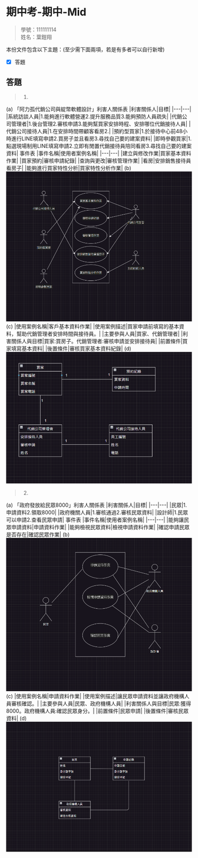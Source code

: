# 期中考-期中-Mid 
<!--(期中標籤註記，該行不能刪，作為驗證標籤，該檔案若沒該份標籤，代表直接貼上saample，直接0分)-->

>
>學號：111111114
><br />
>姓名：葉鎧翔
><br />


本份文件包含以下主題：(至少需下面兩項，若是有多者可以自行新增)
- [x] 答題

## 答題
>1. 

(a)
「阿力孤代銷公司與綻幣軟體設計」利害人關係表
|利害關係人|目標|
|---|---|
|系統訪談人員|1.能夠進行軟體營運2.提升服務品質3.能夠預防人員疏失|
|代銷公司管理者|1.後台管理2.審核申請3.能夠幫買家安排時程、安排哪位代銷接待人員|
|代銷公司接待人員|1.在安排時間帶顧客看房2.|
|預約型買家|1.於接待中心前48小時進行LINE填寫申請2.買房子並且看房3.尋找自己要的建案資料|
|即時參觀買家|1.點選現場制用LINE填寫申請2.立即有閒置代銷接待員陪同看房3.尋找自己要的建案資料|
事件表
|事件名稱|使用者案例名稱|
|---|---|
|建立與修改作業|買家基本資料作業|
|買家預約|審核申請紀錄|
|查詢與更改|審核管理作業|
|看房|安排銷售接待員看房子|
|能夠進行買家特性分析|買家特性分析作業|
(b)
![alt text](image-1.png)
(c)
|使用案例名稱|客戶基本資料作業|
|使用案例描述|買家申請前填寫的基本資料，幫助代銷管理者安排時間與接待員。|
|主要參與人員|買家、代銷管理者|
|利害關係人與目標|買家:買房子。代銷管理者:審核申請並安排接待員|
|前置條件|買家填寫基本資料|
|後置條件|審核買家基本資料紀錄|
(d)
![alt text](image-2.png)
>2. 

(a)
「政府發放給民眾8000」利害人關係表
|利害關係人|目標|
|---|---|
|民眾|1.申請資料2.領取8000|
|政府機關人員|1.審核通過2.審核民眾資料|
|設計師|1.民眾可以申請2.查看民眾申請|
事件表
|事件名稱|使用者案例名稱|
|---|---|
|能夠讓民眾申請資料|申請資料作業|
|能夠檢視民眾資料|檢視申請資料作業|
|確認申請民眾是否存在|確認民眾作業|
(b)
![alt text](image-3.png)
(c)
|使用案例名稱|申請資料作業|
|使用案例描述|讓民眾申請資料並讓政府機構人員審核確認。|
|主要參與人員|民眾、政府機構人員|
|利害關係人與目標|民眾:獲得8000。政府機構人員:確認民眾身分。|
|前置條件|民眾申請|
|後置條件|審核民眾資料|
(d)
![alt text](image-4.png)